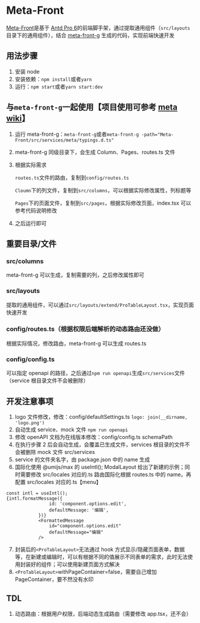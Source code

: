 # Meta-Front

[Meta-Front](https://github.com/one-meta/meta-front)是基于 [Antd Pro 6](https://pro.ant.design/zh-CN)的前端脚手架，通过提取通用组件（`src/layouts`目录下的通用组件），结合 [meta-front-g](https://github.com/one-meta/meta-front-g) 生成的代码，实现前端快速开发

## 用法步骤

1. 安装 node
2. 安装依赖：`npm install`或者`yarn`
3. 运行：`npm start`或者`yarn start:dev`

## 与`meta-front-g`一起使用【项目使用可参考 [meta wiki](https://github.com/one-meta/meta/wiki/)】

1. 运行 meta-front-g：`meta-front-g`或者`meta-front-g -path="Meta-Front/src/services/meta/typings.d.ts"`
2. meta-front-g 同级目录下，会生成 Column、Pages、routes.ts 文件
3. 根据实际需求

	`routes.ts`文件的路由，复制到`config/routes.ts`

	`Cloumn`下的列文件，复制到`src/columns`，可以根据实际修改属性，列标题等

	`Pages`下的页面文件，复制到`src/pages`，根据实际修改页面，index.tsx 可以参考代码说明修改

4. 之后运行即可

## 重要目录/文件

### src/columns

meta-front-g 可以生成，复制需要的列，之后修改属性即可

### src/layouts

提取的通用组件，可以通过`src/layouts/extend/ProTableLayout.tsx`，实现页面快速开发

### config/routes.ts（根据权限后端解析的动态路由还没做）

根据实际情况，修改路由，meta-front-g 可以生成 routes.ts

### config/config.ts

可以指定 openapi 的路径，之后通过`npm run openapi`生成`src/services`文件（service 根目录文件不会被删除）

## 开发注意事项

1. logo 文件修改，修改：config/defaultSettings.ts `logo: join(__dirname, 'logo.png')`
2. 自动生成 service、mock 文件 `npm run openapi`
3. 修改 openAPI 文档为在线版本修改：config/config.ts schemaPath
4. 在执行步骤 2 后会自动生成，会覆盖已生成文件，services 根目录的文件不会被删除 mock 文件 src/services
5. service 的文件夹名字，由 package.json 中的 name 生成
6. 国际化使用 @umijs/max 的 useIntl(); ModalLayout 给出了新建的示例；同时需要修改 src/locales 对应的.ts 路由国际化根据 routes.ts 中的 name，再配置 src/locales 对应的.ts【menu】

```
const intl = useIntl();
{intl.formatMessage({
                id: 'component.options.edit',
                defaultMessage: '编辑',
            })}
            <FormattedMessage
                id="component.options.edit"
                defaultMessage="编辑"
            />
```

7. 封装后的`<ProTableLayout>`无法通过 hook 方式显示/隐藏页面表单，数据等，在新建或编辑时，可以有根据不同的值展示不同表单的需求，此时无法使用封装好的组件；可以使用新建页面方式解决
8. `<ProTableLayout>`withPageContainer=false，需要自己增加 PageContainer，要不然没有水印

## TDL

1. 动态路由：根据用户权限，后端动态生成路由（需要修改 app.tsx，还不会）
